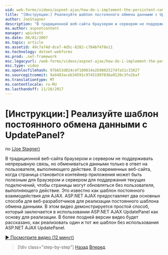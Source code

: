 ```yaml
---
uid: web-forms/videos/aspnet-ajax/how-do-i-implement-the-persistent-communications-pattern-with-the-updatepanel
title: "[Инструкции:] Реализуйте шаблон постоянного обмена данными с UpdatePanel? | Документы Майкрософт"
author: JoeStagner
description: "В традиционной веб-сайта браузером и сервером не поддерживать непрерывную связь, но обмениваться данными только в ответ на пользователя, выполняющего акт..."
ms.author: aspnetcontent
manager: wpickett
ms.date: 08/01/2007
ms.topic: article
ms.assetid: 49c7a74d-dce7-4d5c-8282-c7846f478e11
ms.technology: dotnet-webforms
ms.prod: .net-framework
msc.legacyurl: /web-forms/videos/aspnet-ajax/how-do-i-implement-the-persistent-communications-pattern-with-the-updatepanel
msc.type: video
ms.openlocfilehash: 97b653d024c4f109014e2b98025274fa51c15827
ms.sourcegitcommit: 9a9483aceb34591c97451997036a9120c3fe2baf
ms.translationtype: MT
ms.contentlocale: ru-RU
ms.lasthandoff: 11/10/2017
---
```

<a name="how-do-i-implement-the-persistent-communications-pattern-with-the-updatepanel"></a>[Инструкции:] Реализуйте шаблон постоянного обмена данными с UpdatePanel?
====================
по [(Joe Stagner)](https://github.com/JoeStagner)

В традиционной веб-сайта браузером и сервером не поддерживать непрерывную связь, но обмениваться данными только в ответ на пользователя, выполняющего действие. В современных веб-сайта, когда страница становится контейнер приложения может быть полезным для браузером и сервером для поддержания текущих подключений, чтобы страницы могут обновляться без пользователя, выполняющего действие. Это известно как шаблон постоянного взаимодействия для AJAX. ASP.NET AJAX предоставляет два основных способа для веб-разработчиков для реализации постоянного шаблона обмена данными. В этом видео демонстрируется простой способ, который заключается в использовании ASP.NET AJAX UpdatePanel как основу для реализации. В более поздней версии видео будет рассказано, как реализовать один и тот же шаблон без использования ASP.NET AJAX UpdatePanel.

[&#9654; Посмотрите видео (12 минут)](https://channel9.msdn.com/Blogs/ASP-NET-Site-Videos/how-do-i-implement-the-persistent-communications-pattern-with-the-updatepanel)

>[!div class="step-by-step"]
[Назад](how-do-i-use-the-conditional-updatemode-of-the-updatepanel.md)
[Вперед](how-do-i-localize-an-aspnet-ajax-application.md)
